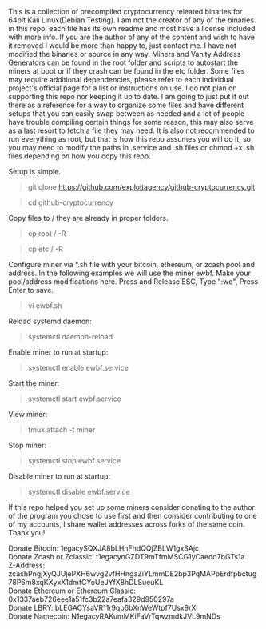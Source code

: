 This is a collection of precompiled cryptocurrency releated binaries for 64bit Kali Linux(Debian Testing).  I am not the creator of any of the binaries in this repo, each file has its own readme and most have a license included with more info.  If you are the author of any of the content and wish to have it removed I would be more than happy to, just contact me.  I have not modified the binaries or source in any way.  Miners and Vanity Address Generators can be found in the root folder and scripts to autostart the miners at boot or if they crash can be found in the etc folder.  Some files may require additional dependencies, please refer to each individual project's official page for a list or instructions on use.  I do not plan on supporting this repo nor keeping it up to date.  I am going to just put it out there as a reference for a way to organize some files and have different setups that you can easily swap between as needed and a lot of people have trouble compiling certain things for some reason, this may also serve as a last resort to fetch a file they may need.  It is also not recommended to run everything as root, but that is how this repo assumes you will do it, so you may need to modify the paths in .service and .sh files or chmod +x .sh files depending on how you copy this repo.

Setup is simple.
>git clone https://github.com/exploitagency/github-cryptocurrency.git

>cd github-cryptocurrency

Copy files to / they are already in proper folders.
>cp root / -R

>cp etc / -R

Configure miner via *.sh file with your bitcoin, ethereum, or zcash pool and address.  In the following examples we will use the miner ewbf.  Make your pool/address modifications here.  Press and Release ESC, Type ":wq", Press Enter to save.
>vi ewbf.sh

Reload systemd daemon:
>systemctl daemon-reload

Enable miner to run at startup:
>systemctl enable ewbf.service

Start the miner:
>systemctl start ewbf.service

View miner:
>tmux attach -t miner

Stop miner:
>systemctl stop ewbf.service

Disable miner to run at startup:
>systemctl disable ewbf.service

If this repo helped you set up some miners consider donating to the author of the program you chose to use first and then consider contributing to one of my accounts, I share wallet addresses across forks of the same coin.  Thank you!

Donate Bitcoin: 1egacySQXJA8bLHnFhdQQjZBLW1gxSAjc
<br>
Donate Zcash or Zclassic: t1egacynGZDT9mTfmMSCG1yCaedq7bGTs1a
<br>
Z-Address: zcashPngjXyQJUjePXH6wvg2vfHHngaZiYLmmDE2bp3PqMAPpErdfpbctug78P6m8xqKXyxX1dmfCYoUeJYfX8hDLSueuKL
<br>
Donate Ethereum or Ethereum Classic: 0x1337aeb726eee1a51fc3b22a7eafa329d950297a 
<br>
Donate LBRY: bLEGACYsaVR11r9qp6bXnWeWtpf7Usx9rX
<br>
Donate Namecoin: N1egacyRAKumMKiFaVrTqwzmdkJVL9mNDs